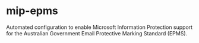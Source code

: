 # mip-epms
Automated configuration to enable Microsoft Information Protection support for the Australian Government Email Protective Marking Standard (EPMS).
